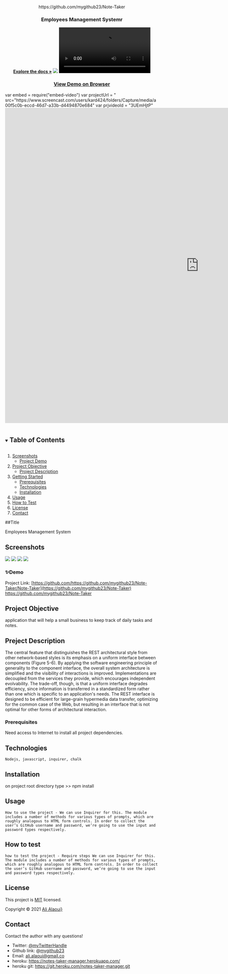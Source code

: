 
<!-- PROJECT LOGO -->
<br />
<p align="center">
  https://github.com/mygithub23/Note-Taker
  <br />
   

  <h3 align="center">Employees Management Systemr</h3>

  <p align="center">
    <a href="https://github.com/mygithub23/Employees-Management-System"><strong>Explore the docs »</strong></a>
  <img src="./img/video1.gif">
   <video src="https://www.screencast.com/users/kard424/folders/Capture/media/a00f5c0b-eccd-46d7-a33b-d4494870e684">
    <br />
    <br />
   <h3 align="center"> <a href="https://www.screencast.com/users/kard424/folders/Capture/media/a00f5c0b-eccd-46d7-a33b-d4494870e684">View Demo on Browser</a> </h3>
  <!-- copy and paste. Modify height and width if desired. -->
  var embed = require("embed-video")
  var projectUrl = " src="https://www.screencast.com/users/kard424/folders/Capture/media/a00f5c0b-eccd-46d7-a33b-d4494870e684"
  var prjvideoId = "3UEmHjtP"
  
<iframe class="embeddedObject shadow resizable" name="embedded_content" scrolling="no" frameborder="0" type="text/html" 
        style="overflow:hidden;" src="https://www.screencast.com/users/kard424/folders/Capture/media/a00f5c0b-eccd-46d7-a33b-d4494870e684/embed" height="1034" width="1270" webkitallowfullscreen mozallowfullscreen allowfullscreen></iframe>
        

  </p>
</p>



<!-- TABLE OF CONTENTS -->
<details open="open">
  <summary><h2 style="display: inline-block">Table of Contents</h2></summary>
  <ol>
    <li>
      <a href="#Screenshot">Screenshots</a>
      <ul>
        <li><a href="#Demo">Project Demo</a></li>
      </ul>
    </li>
    <li>
      <a href="#Short-Description">Project Objective</a>
      <ul>
        <li><a href="#Project-Description">Project Description</a></li>
      </ul>
    </li>
    <li>
      <a href="#getting-started">Getting Started</a>
      <ul>
        <li><a href="#prerequisites">Prerequisites</a></li>
        <li><a href="#Technologies">Technologies</a></li>
        <li><a href="#installation">Installation</a></li>
      </ul>
    </li>
    <li><a href="#usage">Usage</a></li>
    <li><a href="#How-to-test">How to Test</a></li>
    <li><a href="#license">License</a></li>
    <li><a href="#contact">Contact</a></li>
  </ol>
</details>

##Title

Employees Management System

## Screenshots

<img src="./img/emp-eer-diagram.svg">
<img src="./img/2021-02-13_01-41-01.png">
<img src="./img/2021-02-13_01-41-52.png">
<img src="./img/2021-02-13_01-42-52.png">



### ✨Demo

Project Link: [https://github.com/https://github.com/mygithub23/Note-Taker/Note-Taker](https://github.com/mygithub23/Note-Taker)
https://github.com/mygithub23/Note-Taker<br>


<!-- ABOUT THE PROJECT -->

## Project Objective
  application that will help a small business to keep track of daily tasks and notes.

## Preject Description
The central feature that distinguishes the REST architectural style from other network-based styles is its emphasis on a uniform interface between components (Figure 5-6). By applying the software engineering principle of generality to the component interface, the overall system architecture is simplified and the visibility of interactions is improved. Implementations are decoupled from the services they provide, which encourages independent evolvability. The trade-off, though, is that a uniform interface degrades efficiency, since information is transferred in a standardized form rather than one which is specific to an application's needs. The REST interface is designed to be efficient for large-grain hypermedia data transfer, optimizing for the common case of the Web, but resulting in an interface that is not optimal for other forms of architectural interaction.



### Prerequisites
Need access to Internet to install all project dependencies.

## Technologies 
```
Nodejs, javascript, inquirer, chalk
```

## Installation
on project root directory type >> npm install

## Usage 
```
How to use the project - We can use Inquirer for this. The module includes a number of methods for various types of prompts, which are roughly analogous to HTML form controls. In order to collect the user’s GitHub username and password, we’re going to use the input and password types respectively.
```

## How to test
```
how to test the project - Require steps We can use Inquirer for this. The module includes a number of methods for various types of prompts, which are roughly analogous to HTML form controls. In order to collect the user’s GitHub username and password, we’re going to use the input and password types respectively. 
```

<!-- LICENSE -->
## License
This project is [MIT](https://choosealicense.com/licenses/MIT/) licensed.<br />

  Copyright © 2021 [Ali Alaoui}](https://github.com/mygithub23})
  


<!-- CONTACT -->
## Contact
Contact the author with any questions!<br>
* Twitter:      [@myTwitterHandle](https://twitter.com/@myTwitterHandle)
* Github link:  @[mygithub23](https://github.com/mygithub23)<br>
* Email:        ali.alaoui@gmail.co
* heroku:       https://notes-taker-manager.herokuapp.com/ 
* heroku git:  https://git.heroku.com/notes-taker-manager.git
